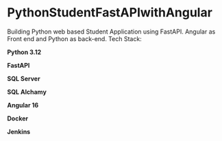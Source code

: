 # PythonStudentFastAPIwithAngular
Building Python web based Student Application using FastAPI. Angular as Front end and Python as back-end. 
Tech Stack:

**Python 3.12**

**FastAPI**

**SQL Server**

**SQL Alchamy**

**Angular 16**

**Docker**

**Jenkins**
